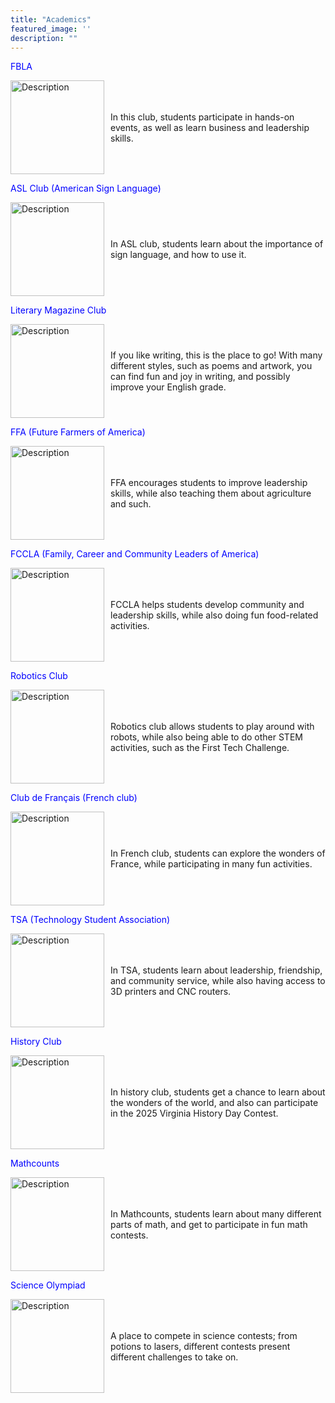 ```yaml
---
title: "Academics"
featured_image: ''
description: ""
---
```

<p style="color:blue;">FBLA</p>
</div>

<div style="display: flex; align-items: center;">
  <img src="https://storage.googleapis.com/stateless-mountainmedianews-co/sites/19/2024/08/1-BMS-FBLA-team.jpg" alt="Description" style="width: 150px; margin-right: 10px;">
  <p>In this club, students participate in hands-on events, as well as learn business and leadership skills.</p>
</div>

<p style="color:blue;">ASL Club (American Sign Language)</p>
</div>

<div style="display: flex; align-items: center;">
  <img src="https://t3.ftcdn.net/jpg/02/96/60/70/360_F_296607002_qXcuGBZXQdD5z7NY4ofXNlskMUNItNYZ.jpg" alt="Description" style="width: 150px; margin-right: 10px;">
  <p>In ASL club, students learn about the importance of sign language, and how to use it.</p>
</div>

<p style="color:blue;">Literary Magazine Club</p>
</div>

<div style="display: flex; align-items: center;">
  <img src="https://www.shutterstock.com/image-photo/closeup-magazines-arranged-on-bookshelf-260nw-1341869699.jpg" alt="Description" style="width: 150px; margin-right: 10px;">
  <p>If you like writing, this is the place to go! With many different styles, such as poems and artwork, you can find fun and joy in writing, and possibly improve your English grade.</p>
</div>

<p style="color:blue;">FFA (Future Farmers of America)</p>
</div>

<div style="display: flex; align-items: center;">
  <img src="https://images.seeklogo.com/logo-png/40/2/national-ffa-organization-logo-png_seeklogo-401847.png" alt="Description" style="width: 150px; margin-right: 10px;">
  <p>FFA encourages students to improve leadership skills, while also teaching them about agriculture and such.</p>
</div>

<p style="color:blue;">FCCLA (Family, Career and Community Leaders of America)</p>
</div>

<div style="display: flex; align-items: center;">
  <img src="https://encrypted-tbn0.gstatic.com/images?q=tbn:ANd9GcSnk9nyMp-BV3PsYz9DP_CHF6N8DT3uoKH5ow&s" alt="Description" style="width: 150px; margin-right: 10px;">
  <p>FCCLA helps students develop community and leadership skills, while also doing fun food-related activities.</p>
</div>

<p style="color:blue;">Robotics Club</p>
</div>

<div style="display: flex; align-items: center;">
  <img src="https://www.robotc.net/images/download-vex.jpg" alt="Description" style="width: 150px; margin-right: 10px;">
  <p>Robotics club allows students to play around with robots, while also being able to do other STEM activities, such as the First Tech Challenge.</p>
</div>

<p style="color:blue;">Club de Français (French club)</p>
</div>

<div style="display: flex; align-items: center;">
  <img src="https://freerangestock.com/sample/130433/eiffel-tower.jpg" alt="Description" style="width: 150px; margin-right: 10px;">
  <p>In French club, students can explore the wonders of France, while participating in many fun activities.</p>
</div>

<p style="color:blue;">TSA (Technology Student Association)</p>
</div>

<div style="display: flex; align-items: center;">
  <img src="https://upload.wikimedia.org/wikipedia/en/thumb/9/96/Technology_Student_Association_Emblem.svg/1200px-Technology_Student_Association_Emblem.svg.png" alt="Description" style="width: 150px; margin-right: 10px;">
  <p>In TSA, students learn about leadership, friendship, and community service, while also having access to 3D printers and CNC routers.</p>
</div>

<p style="color:blue;">History Club</p>
</div>

<div style="display: flex; align-items: center;">
  <img src="https://www.worldhistory.org/uploads/images/6798.jpg" alt="Description" style="width: 150px; margin-right: 10px;">
  <p>In history club, students get a chance to learn about the wonders of the world, and also can participate in the 2025 Virginia History Day Contest.</p>
</div>

<p style="color:blue;">Mathcounts</p>
</div>

<div style="display: flex; align-items: center;">
  <img src="https://images.squarespace-cdn.com/content/v1/63d40fe2cbd65e16cb8098b6/e5434385-f0d5-420d-bab0-653a932ab3c0/mathcounts" alt="Description" style="width: 150px; margin-right: 10px;">
  <p>In Mathcounts, students learn about many different parts of math, and get to participate in fun math contests.</p>
</div>

<p style="color:blue;">Science Olympiad</p>
</div>

<div style="display: flex; align-items: center;">
  <img src="https://encrypted-tbn0.gstatic.com/images?q=tbn:ANd9GcSXHYVZzvyuXS353QOYjXCaos2wIcJ-MskXxg&s" alt="Description" style="width: 150px; margin-right: 10px;">
  <p>A place to compete in science contests; from potions to lasers, different contests present different challenges to take on.</p>
</div>